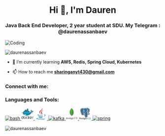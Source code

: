 <h1 align="center">Hi 👋, I'm Dauren</h1>
<h3 align="center">Java Back End Developer, 2 year student at SDU. My Telegram : @daurenassanbaev</h3>
<img align="center" alt="Coding" width="1000" src="https://wallpapers-clan.com/wp-content/uploads/2024/03/starfall-night-sky-mountains-aesthetic-gif-preview-desktop-wallpaper.gif">
<p align="left"> <img src="https://komarev.com/ghpvc/?username=daurenassanbaev&label=Profile%20views&color=0e75b6&style=flat" alt="daurenassanbaev" /> </p>

- 🌱 I’m currently learning **AWS, Redis, Spring Cloud, Kubernetes**

- 📫 How to reach me **sharinganyt430@gmail.com**

<h3 align="left">Connect with me:</h3>
<p align="left">
</p>

<h3 align="left">Languages and Tools:</h3>
<p align="left"> <a href="https://www.gnu.org/software/bash/" target="_blank" rel="noreferrer"> <img src="https://www.vectorlogo.zone/logos/gnu_bash/gnu_bash-icon.svg" alt="bash" width="40" height="40"/> </a> <a href="https://www.docker.com/" target="_blank" rel="noreferrer"> <img src="https://raw.githubusercontent.com/devicons/devicon/master/icons/docker/docker-original-wordmark.svg" alt="docker" width="40" height="40"/> </a> <a href="https://www.java.com" target="_blank" rel="noreferrer"> <img src="https://raw.githubusercontent.com/devicons/devicon/master/icons/java/java-original.svg" alt="java" width="40" height="40"/> </a> <a href="https://kafka.apache.org/" target="_blank" rel="noreferrer"> <img src="https://www.vectorlogo.zone/logos/apache_kafka/apache_kafka-icon.svg" alt="kafka" width="40" height="40"/> </a> <a href="https://www.mongodb.com/" target="_blank" rel="noreferrer"> <img src="https://raw.githubusercontent.com/devicons/devicon/master/icons/mongodb/mongodb-original-wordmark.svg" alt="mongodb" width="40" height="40"/> </a> <a href="https://www.postgresql.org" target="_blank" rel="noreferrer"> <img src="https://raw.githubusercontent.com/devicons/devicon/master/icons/postgresql/postgresql-original-wordmark.svg" alt="postgresql" width="40" height="40"/> </a> <a href="https://spring.io/" target="_blank" rel="noreferrer"> <img src="https://www.vectorlogo.zone/logos/springio/springio-icon.svg" alt="spring" width="40" height="40"/> </a> </p>

<p><img align="center" src="https://github-readme-stats.vercel.app/api/top-langs?username=daurenassanbaev&show_icons=true&locale=en&layout=compact" alt="daurenassanbaev" /></p>


